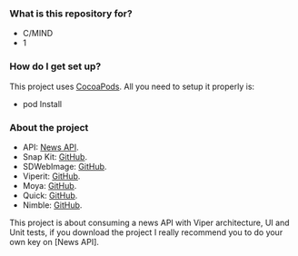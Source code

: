 ### What is this repository for? ###

* C/MIND
* 1

### How do I get set up? ###

This project uses [CocoaPods](https://cocoapods.org). All you need to setup it properly is:

* pod Install

### About the project ###

* API: [News API](https://newsapi.org/). 
* Snap Kit: [GitHub](https://github.com/SnapKit/SnapKit). 
* SDWebImage: [GitHub](https://github.com/SDWebImage/SDWebImage). 
* Viperit: [GitHub](https://github.com/ferranabello/Viperit). 
* Moya: [GitHub](https://github.com/Moya/Moya). 
* Quick: [GitHub](https://github.com/Quick/Quick). 
* Nimble: [GitHub](https://github.com/Quick/Nimble). 

This project is about consuming a news API with Viper architecture, UI and Unit tests, if you download the project I really recommend you to do your own key on [News API].
